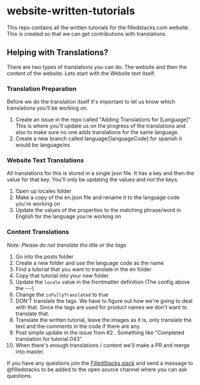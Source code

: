 # website-written-tutorials

This repo contains all the written tutorials for the filledstacks.com website. This is created so that we can get contributions with translations.

## Helping with Translations?

There are two types of translations you can do. The website and then the content of the website. Lets start with the Website text itself.

### Translation Preparation

Before we do the translation itself it's important to let us know which translations you'll be working on.

1. Create an issue in the repo called "Adding Translations for [Language]". This is where you'll update us on the progress of the translations and also to make sure no one adds translations for the same language.
2. Create a new branch called language/[languageCode] for spanish it would be language/es

### Website Text Translations

All translations for this is stored in a single json file. It has a key and then the value for that key. You'll only be updating the values and not the keys.

1. Open up locales folder
2. Make a copy of the en.json file and rename it to the language code you're working on
3. Update the values of the properties to the matching phrase/word in English for the language you're working on

### Content Translations

_Note: Please do not translate the title or the tags_

1. Go into the posts folder
2. Create a new folder and use the language code as the name
3. Find a tutorial that you want to translate in the en folder
4. Copy that tutorial into your new folder
5. Update the `locale` value in the frontmatter definition (The config above the ---)
6. Change the `isFullyTranslated` to true
7. DON'T translate the tags. We have to figure out how we're going to deal with that. Since the tags are used for product names we don't want to translate that.
8. Translate the written tutorial, leave the images as it is, only translate the text and the comments in the code if there are any.
9. Post simple update in the issue from #2 . Something like "Completed translation for tutorial 043"
10. When there's enough translations / content we'll make a PR and merge into master.

If you have any questions join the [FilledStacks slack](https://join.slack.com/t/filledstacks/shared_invite/zt-mcw04u5t-dTeyH0lPONuzd9i0osk9Gw) and send a message to @filledstacks to be added to the open source channel where you can ask questions.
